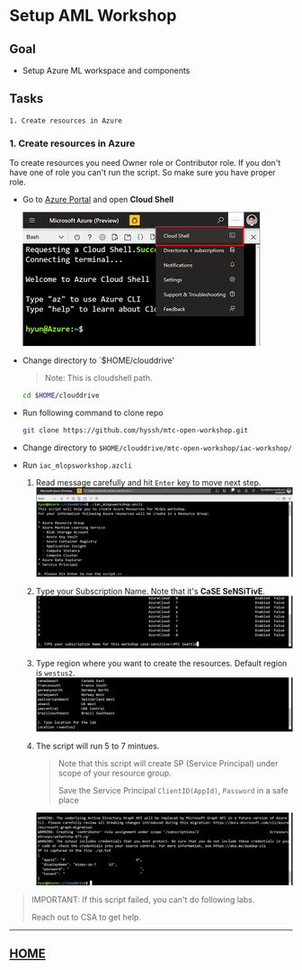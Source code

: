 # Setup AML Workshop 

## Goal 

- Setup Azure ML workspace and components

## Tasks

    1. Create resources in Azure


### 1. Create resources in Azure

To create resources you need Owner role or Contributor role. If you don't have one of role you can't run the script. So make sure you have proper role. 

- Go to [Azure Portal](https://portal.azure.com) and open __Cloud Shell__
    
    ![cloudshell](../images/cloudshell.png)

- Change directory to `$HOME/clouddrive'
    > Note: This is cloudshell path.

    ```bash
    cd $HOME/clouddrive
    ```

- Run following command to clone repo
    ```bash
    git clone https://github.com/hyssh/mtc-open-workshop.git
    ```
- Change directory to `$HOME/clouddrive/mtc-open-workshop/iac-workshop/`
- Run `iac_mlopsworkshop.azcli`

    1. Read message carefully and hit `Enter` key to move next step.
        ![](../images/run_mlopsworkshop_azcli000.png)

    1. Type your Subscription Name. Note that it's __CaSE SeNSiTivE__.
        ![](../images/run_mlopsworkshop_azcli001.png)

    1. Type region where you want to create the resources. Default region is `westus2`.
        ![](../images/run_mlopsworkshop_azcli002.png)
    
    1. The script will run 5 to 7 mintues.
        > Note that this script will create SP (Service Principal) under scope of your resource group.
        >
        > Save the Service Principal `ClientID(AppId)`, `Password` in a safe place

        ![](../images/run_mlopsworkshop_azcli003.png)

> IMPORTANT: If this script failed, you can't do following labs.
>
> Reach out to CSA to get help. 

---

## [HOME](https://github.com/hyssh/mtc-open-workshop)